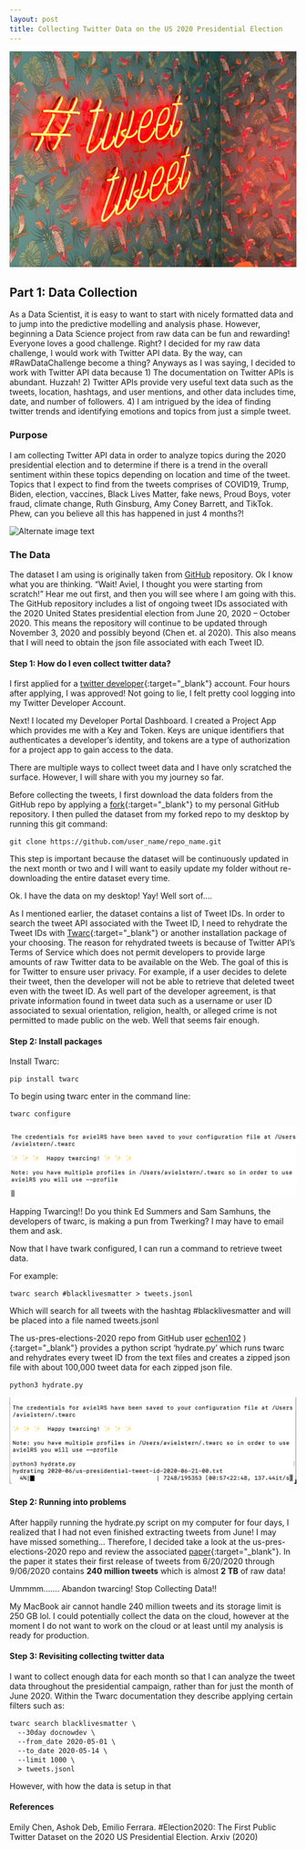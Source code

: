 ```yaml
---
layout: post
title: Collecting Twitter Data on the US 2020 Presidential Election
---
```

![Alternate image text](/images/twitter/tweet_tweet.jpg)

## Part 1: Data Collection
As a Data Scientist, it is easy to want to start with nicely formatted data and to jump into the predictive modelling and analysis phase. However, beginning a Data Science project from raw data can be fun and rewarding! Everyone loves a good challenge. Right? I decided for my raw data challenge, I would work with Twitter API data. By the way, can #RawDataChallenge become a thing? Anyways as I was saying, I decided to work with Twitter API data because 1) The documentation on Twitter APIs is abundant. Huzzah! 2) Twitter APIs provide very useful text data such as the tweets, location, hashtags, and user mentions, and other data includes time, date, and number of followers. 4) I am intrigued by the idea of finding twitter trends and identifying emotions and topics from just a simple tweet. 

### Purpose
I am collecting Twitter API data in order to analyze topics during the 2020 presidential election and to determine if there is a trend in the overall sentiment within these topics depending on location and time of the tweet. Topics that I expect to find from the tweets comprises of COVID19, Trump, Biden, election, vaccines, Black Lives Matter, fake news, Proud Boys, voter fraud, climate change, Ruth Ginsburg, Amy Coney Barrett, and TikTok. Phew, can you believe all this has happened in just 4 months?! 

![Alternate image text](/images/twitter/voter_facemask.jpg)


### The Data
The dataset I am using is originally taken from <a href="https://github.com/echen102/us-pres-elections-2020" target="_blank">GitHub</a> repository. Ok I know what you are thinking. “Wait! Aviel, I thought you were starting from scratch!” Hear me out first, and then you will see where I am going with this. The GitHub repository includes a list of ongoing tweet IDs associated with the 2020 United States presidential election from June 20, 2020 – October 2020. This means the repository will continue to be updated through November 3, 2020 and possibly beyond (Chen et. al 2020). This also means that I will need to obtain the json file associated with each Tweet ID. 

#### Step 1: How do I even collect twitter data?

I first applied for a [twitter developer](https://developer.twitter.com/en/apply-for-access){:target="_blank"} account. Four hours after applying, I was approved! Not going to lie, I felt pretty cool logging into my Twitter Developer Account. 

Next! I located my Developer Portal Dashboard. I created a Project App which provides me with a Key and Token. Keys are unique identifiers that authenticates a developer’s identity, and tokens are a type of authorization for a project app to gain access to the data.

There are multiple ways to collect tweet data and I have only scratched the surface. However, I will share with you my journey so far. 

Before collecting the tweets, I first download the data folders from the GitHub repo by applying a [fork](https://docs.github.com/en/free-pro-team@latest/github/getting-started-with-github/fork-a-repo){:target="_blank"} to my personal GitHub repository. I then pulled the dataset from my forked repo to my desktop by running this git command: 

```
git clone https://github.com/user_name/repo_name.git

```

This step is important because the dataset will be continuously updated in the next month or two and I will want to easily update my folder without re-downloading the entire dataset every time.

Ok. I have the data on my desktop! Yay! Well sort of….

As I mentioned earlier, the dataset contains a list of Tweet IDs. In order to search the tweet API associated with the Tweet ID, I need to rehydrate the Tweet IDs with [Twarc](https://github.com/DocNow/twarc){:target="_blank"} or another installation package of your choosing. The reason for rehydrated tweets is because of Twitter API’s Terms of Service which does not permit developers to provide large amounts of raw Twitter data to be available on the Web. The goal of this is for Twitter to ensure user privacy. For example, if a user decides to delete their tweet, then the developer will not be able to retrieve that deleted tweet even with the tweet ID. As well part of the developer agreement, is that private information found in tweet data such as a username or user ID associated to sexual orientation, religion, health, or alleged crime is not permitted to made public on the web. Well that seems fair enough. 

#### Step 2: Install packages

Install Twarc:
```
pip install twarc
```

To begin using twarc enter in the command line:
```
twarc configure
```



![Alternate image text](/images/twitter/happy_twarcing.png)

Happing Twarcing!! Do you think Ed Summers and Sam Samhuns, the developers of twarc, is making a pun from Twerking? I may have to email them and ask.

Now that I have twark configured, I can run a command to retrieve tweet data. 

For example: 
```
twarc search #blacklivesmatter > tweets.jsonl
```
Which will search for all tweets with the hashtag #blacklivesmatter and will be placed into a file named tweets.jsonl

The us-pres-elections-2020 repo from GitHub user [echen102]( https://github.com/echen102) ){:target="_blank"} provides a python script ‘hydrate.py’ which runs twarc and rehydrates every tweet ID from the text files and creates a zipped json file with about 100,000 tweet data for each zipped json file. 

```
python3 hydrate.py
```

![Alternate image text](/images/twitter/hydrate.png)

#### Step 2: Running into problems

After happily running the hydrate.py script on my computer for four days, I realized that I had not even finished extracting tweets from June! I may have missed something… Therefore, I decided take a look at the us-pres-elections-2020 repo and review the associated [paper](https://arxiv.org/pdf/2010.00600.pdf){:target="_blank"}. In the paper it states their first release of tweets from 6/20/2020 through 9/06/2020 contains **240 million tweets** which is almost **2 TB** of raw data!

Ummmm……. Abandon twarcing! Stop Collecting Data!!

My MacBook air cannot handle 240 million tweets and its storage limit is 250 GB lol. I could potentially collect the data on the cloud, however at the moment I do not want to work on the cloud or at least until my analysis is ready for production.

#### Step 3: Revisiting collecting twitter data

I want to collect enough data for each month so that I can analyze the tweet data throughout the presidential campaign, rather than for just the month of June 2020. Within the Twarc documentation they describe applying certain filters such as: 

```
twarc search blacklivesmatter \
  --30day docnowdev \
  --from_date 2020-05-01 \
  --to_date 2020-05-14 \
  --limit 1000 \
  > tweets.jsonl
```

However, with how the data is setup in that 

#### References

Emily Chen, Ashok Deb, Emilio Ferrara. #Election2020: The First Public Twitter Dataset on the 2020 US Presidential Election. Arxiv (2020)
